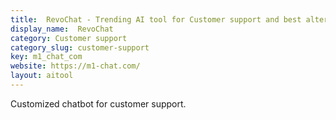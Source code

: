 ```yaml
---
title:  RevoChat - Trending AI tool for Customer support and best alternatives
display_name:  RevoChat
category: Customer support
category_slug: customer-support
key: m1_chat_com
website: https://m1-chat.com/
layout: aitool
---
```


Customized chatbot for customer support.
